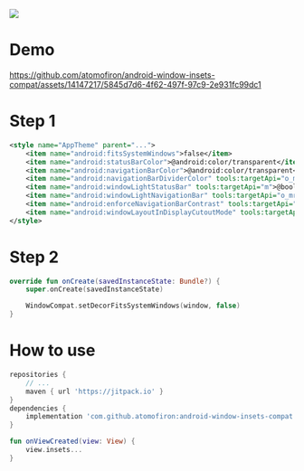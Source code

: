 [![](https://jitpack.io/v/atomofiron/android-window-insets-compat.svg)](https://jitpack.io/#atomofiron/android-window-insets-compat)

# Demo
https://github.com/atomofiron/android-window-insets-compat/assets/14147217/5845d7d6-4f62-497f-97c9-2e931fc99dc1

# Step 1
```xml
<style name="AppTheme" parent="...">
    <item name="android:fitsSystemWindows">false</item>
    <item name="android:statusBarColor">@android:color/transparent</item>
    <item name="android:navigationBarColor">@android:color/transparent</item>
    <item name="android:navigationBarDividerColor" tools:targetApi="o_mr1">@android:color/transparent</item>
    <item name="android:windowLightStatusBar" tools:targetApi="m">@bool/light_bars</item>
    <item name="android:windowLightNavigationBar" tools:targetApi="o_mr1">@bool/light_bars</item>
    <item name="android:enforceNavigationBarContrast" tools:targetApi="q">false</item>
    <item name="android:windowLayoutInDisplayCutoutMode" tools:targetApi="o_mr1">shortEdges</item>
</style>
```
# Step 2
```kotlin
override fun onCreate(savedInstanceState: Bundle?) {
    super.onCreate(savedInstanceState)

    WindowCompat.setDecorFitsSystemWindows(window, false)
}
```

# How to use
```gradle
repositories {
    // ...
    maven { url 'https://jitpack.io' }
}
dependencies {
    implementation 'com.github.atomofiron:android-window-insets-compat:1.1.1'
}
```

```kotlin
fun onViewCreated(view: View) {
    view.insets...
}
```
